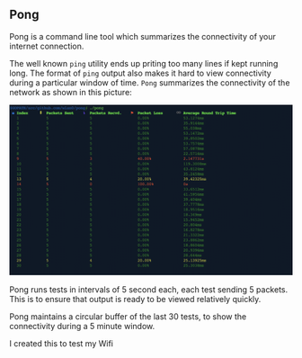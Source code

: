 Pong
------

Pong is a command line tool which summarizes the connectivity of your internet connection.

The well known `ping` utility ends up priting too many lines if kept running long. The format of `ping` output also makes it hard to view connectivity during a particular window of time. `Pong` summarizes the connectivity of the network as shown in this picture:



![pong output](pong.png)


Pong runs tests in intervals of 5 second each, each test sending 5 packets. This is to ensure that output is ready to be viewed relatively quickly.

Pong maintains a circular buffer of the last 30 tests, to show the connectivity during a 5 minute window. 

I created this to test my Wifi